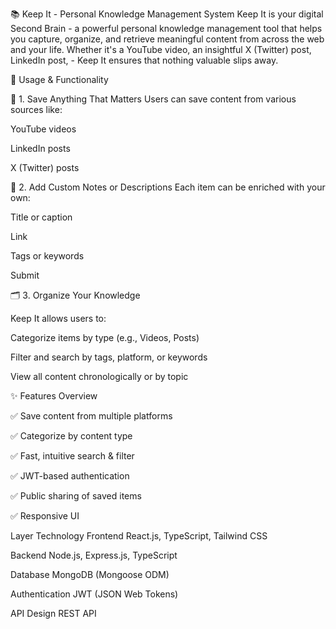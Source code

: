   📚 Keep It - Personal Knowledge Management System
Keep It is your digital Second Brain - a powerful personal knowledge management tool that helps you capture, organize, and retrieve meaningful content from across the web and your life. Whether it's a YouTube video, an insightful X (Twitter) post, LinkedIn post,  - Keep It ensures that nothing valuable slips away.

🚀 Usage & Functionality


🔖 1. Save Anything That Matters
Users can save content from various sources like:

YouTube videos

LinkedIn posts

X (Twitter) posts



📝 2. Add Custom Notes or Descriptions
Each item can be enriched with your own:

Title or caption

Link

Tags or keywords

Submit

🗂 3. Organize Your Knowledge

Keep It allows users to:

Categorize items by type (e.g.,  Videos, Posts)

Filter and search by tags, platform, or keywords

View all content chronologically or by topic

    
✨ Features Overview

✅ Save content from multiple platforms

✅ Categorize by content type

✅ Fast, intuitive search & filter

✅ JWT-based authentication

✅ Public sharing of saved items

✅ Responsive UI




Layer	Technology
Frontend	React.js, TypeScript, Tailwind CSS


Backend	Node.js, Express.js, TypeScript

Database	MongoDB (Mongoose ODM)

Authentication	JWT (JSON Web Tokens)


API Design	REST API

